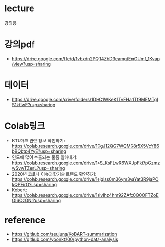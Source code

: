 # lecture
강의용


# 강의pdf
- https://drive.google.com/file/d/1vbxdn2PQj14ZbD3eamqtEmGUmf_1Kvap/view?usp=sharing


# 데이터
- https://drive.google.com/drive/folders/1DHC1WKeK1TvFHai1Tf9MEMTgIS1kflwE?usp=sharing


# Colab링크

- KTL마크 관련 정보 확인하기: https://colab.research.google.com/drive/1CgJ12QG7WQMG8r5X5VcY86bBQbtp4YyE?usp=sharing
- 인도에 많이 수출되는 물품 알아내기: https://colab.research.google.com/drive/14S_KsFLwR6WXUpFki7pGzmzwSywTZenL?usp=sharing
- 2020년 코로나 이슈과학기술 트렌드 확인하기: https://colab.research.google.com/drive/1ejqlss0m36ym3vaYat3R9jaPOkQPEirO?usp=sharing
- Kobert: https://colab.research.google.com/drive/1slvIhz4hm92ZAfx0Q0OFTZoEOI6OzGNr?usp=sharing


# reference
- https://github.com/seujung/KoBART-summarization
- https://github.com/yoonkt200/python-data-analysis
